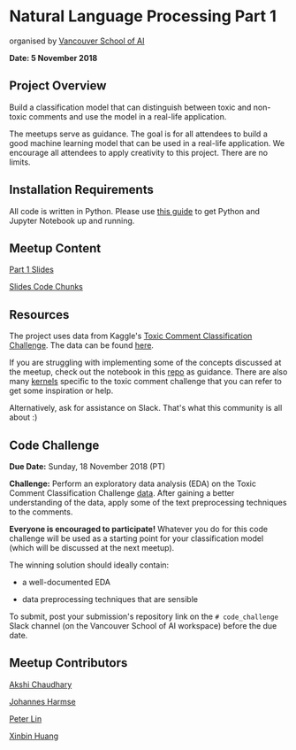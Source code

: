 # Natural Language Processing Part 1

organised by [Vancouver School of AI](https://www.meetup.com/Vancouver-School-of-AI/)

**Date: 5 November 2018**

## Project Overview

Build a classification model that can distinguish between toxic and non-toxic comments and use the model in a real-life application.

The meetups serve as guidance. The goal is for all attendees to build a good machine learning model that can be used in a real-life application. We encourage all attendees to apply creativity to this project. There are no limits.

## Installation Requirements

All code is written in Python. Please use [this guide](http://nbviewer.jupyter.org/github/johannesgiorgis/school_of_ai_vancouver/blob/master/intro_to_data_science_tools/01_introduction_to_conda_and_jupyter_notebooks.ipynb) to get Python and Jupyter Notebook up and running.

## Meetup Content

[Part 1 Slides](https://docs.google.com/presentation/d/1Ev9j97B5wAbpmsF372urt9M4kZefSX0bfnQwqJQtf0w/edit?usp=sharing)

[Slides Code Chunks](https://colab.research.google.com/drive/1Q1INlDVaYBnMxrSUYaDrc6cJdqyTXrgI)

## Resources

The project uses data from Kaggle's [Toxic Comment Classification Challenge](https://www.kaggle.com/c/jigsaw-toxic-comment-classification-challenge). The data can be found [here](https://www.kaggle.com/c/jigsaw-toxic-comment-classification-challenge/data).

If you are struggling with implementing some of the concepts discussed at the meetup, check out the notebook in this [repo](https://github.com/johannesharmse/wine_nlp) as guidance. There are also many [kernels](https://www.kaggle.com/c/jigsaw-toxic-comment-classification-challenge/kernels) specific to the toxic comment challenge that you can refer to get some inspiration or help.

Alternatively, ask for assistance on Slack. That's what this community is all about :)

## Code Challenge

**Due Date:** Sunday, 18 November 2018 (PT)

**Challenge:** Perform an exploratory data analysis (EDA) on the Toxic Comment Classification Challenge [data](https://www.kaggle.com/c/jigsaw-toxic-comment-classification-challenge/data). After gaining a better understanding of the data, apply some of the text preprocessing techniques to the comments.

**Everyone is encouraged to participate!** Whatever you do for this code challenge will be used as a starting point for your classification model (which will be discussed at the next meetup).

The winning solution should ideally contain:

* a well-documented EDA

* data preprocessing techniques that are sensible

To submit, post your submission's repository link on the `# code_challenge` Slack channel (on the Vancouver School of AI workspace) before the due date.

## Meetup Contributors

[Akshi Chaudhary](https://github.com/akshi8)

[Johannes Harmse](https://github.com/johannesharmse)

[Peter Lin](https://github.com/peter0083)

[Xinbin Huang](https://github.com/xinbinhuang)

